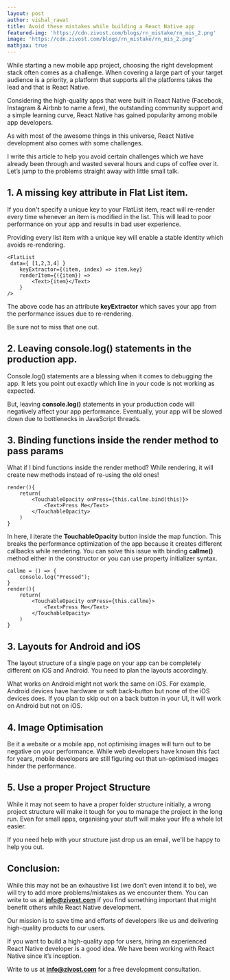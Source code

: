 ```yaml
---
layout: post
author: vishal_rawat
title: Avoid these mistakes while building a React Native app
featured-img: 'https://cdn.zivost.com/blogs/rn_mistake/rn_mis_2.png'
image: 'https://cdn.zivost.com/blogs/rn_mistake/rn_mis_2.png'
mathjax: true
---
```


While starting a new mobile app project, choosing the right development stack often comes as a challenge. When covering a large part of your target audience is a priority, a platform that supports all the platforms takes the lead and that is React Native.

Considering the high-quality apps that were built in React Native (Facebook, Instagram & Airbnb to name a few), the outstanding community support and a simple learning curve, React Native has gained popularity among mobile app developers.

As with most of the awesome things in this universe, React Native development also comes with some challenges.

I write this article to help you avoid certain challenges which we have already been through and wasted several hours and cups of coffee over it. Let’s jump to the problems straight away with little small talk.

## 1\. A missing key attribute in Flat List item.

If you don't specify a unique key to your FlatList item, react will re-render every time whenever an item is modified in the list. This will lead to poor performance on your app and results in bad user experience.

Providing every list item with a unique key will enable a stable identity which avoids re-rendering.

~~~JSX
<FlatList
 data={ [1,2,3,4] }
    keyExtractor={(item, index) => item.key}
    renderItem={({item}) =>
        <Text>{item}</Text>
    }
/>
~~~

The above code has an attribute **keyExtractor** which saves your app from the performance issues due to re-rendering.&nbsp;

Be sure not to miss that one out.

## 2\. Leaving **console.log()** statements in the production app.

Console.log() statements are a blessing when it comes to debugging the app. It lets you point out exactly which line in your code is not working as expected.

But, leaving **console.log()** statements in your production code will negatively affect your app performance. Eventually, your app will be slowed down due to bottlenecks in JavaScript threads.

## 3\. Binding functions inside the render method to pass params

What if I bind functions inside the render method? While rendering, it will create new methods instead of re-using the old ones\!

~~~JSX
render(){
    return(
        <TouchableOpacity onPress={this.callme.bind(this)}>
            <Text>Press Me</Text>
        </TouchableOpacity>
    )
}
~~~

In here, I iterate the **TouchableOpacity** button inside the map function. This breaks the performance optimization of the app because it creates different callbacks while rendering. You can solve this issue with binding **callme()** method either in the constructor or you can use property initializer syntax.

~~~JSX
callme = () => {
    console.log("Pressed");
}
render(){
    return(
        <TouchableOpacity onPress={this.callme}>
            <Text>Press Me</Text>
        </TouchableOpacity>
    )
}
~~~

## 3\. Layouts for Android and iOS

The layout structure of a single page on your app can be completely different on iOS and Android. You need to plan the layouts accordingly.

What works on Android might not work the same on iOS. For example, Android devices have hardware or soft back-button but none of the iOS devices does. If you plan to skip out on a back button in your UI, it will work on Android but not on iOS.

## 4\. Image Optimisation

Be it a website or a mobile app, not optimising images will turn out to be negative on your performance. While web developers have known this fact for years, mobile developers are still figuring out that un-optimised images hinder the performance.

## 5\. Use a proper Project Structure

While it may not seem to have a proper folder structure initially, a wrong project structure will make it tough for you to manage the project in the long run. Even for small apps, organising your stuff will make your life a whole lot easier.

If you need help with your structure just drop us an email, we'll be happy to help you out.

## Conclusion:

While this may not be an exhaustive list (we don’t even intend it to be), we will try to add more problems/mistakes as we encounter them. You can write to us at **info@zivost.com** if you find something important that might benefit others while React Native development.&nbsp;

Our mission is to save time and efforts of developers like us and delivering high-quality products to our users.

If you want to build a high-quality app for users, hiring an experienced React Native developer is a good idea. We have been working with React Native since it’s inception.&nbsp;

Write to us at **info@zivost.com** for a free development consultation.